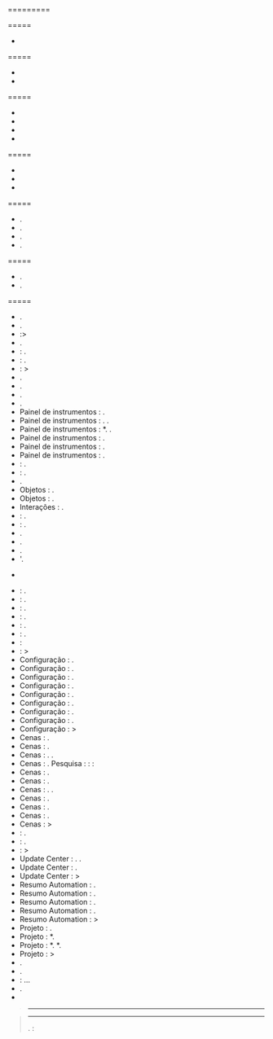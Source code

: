 
=========


=====

- 


=====

- 
- 


=====

- 
- 
- 
- 


=====

- 
- 
- 


=====

- .
- .
- .
- .


=====

- .
- .


=====
- .
- .
- :>
- .
-  : .
-  : .
-  : >
- .
- .
- .
- .
- Painel de instrumentos : .
- Painel de instrumentos : . .
- Painel de instrumentos : *. .
- Painel de instrumentos : .
- Painel de instrumentos : .
- Painel de instrumentos : .
- : .
- : .
- .
- Objetos : .
- Objetos : .
- Interações : .
-  : .
-  : .
- .
- .
- .
- '.
- >
-  : .
-  : .
-  : .
-  : .
-  : .
-  : .
-  : 
-  : >
- Configuração : .
- Configuração : .
- Configuração : .
- Configuração : .
- Configuração : .
- Configuração : .
- Configuração : .
- Configuração : .
- Configuração : >
- Cenas : .
- Cenas : .
- Cenas : . .
- Cenas : . Pesquisa :  :  : 
- Cenas : .
- Cenas : .
- Cenas : . .
- Cenas : .
- Cenas : .
- Cenas : .
- Cenas : >
-  : .
-  : .
-  : >
- Update Center : . .
- Update Center : .
- Update Center : >
- Resumo Automation : .
- Resumo Automation : .
- Resumo Automation : .
- Resumo Automation : .
- Resumo Automation : >
- Projeto : .
- Projeto : *.
- Projeto : *. *.
- Projeto : >
- .
- .
-  : ...
- .
- 

>****
>
>

>****
>
>. :
